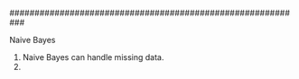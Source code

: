 ###########################################################

Naive Bayes



1. Naive Bayes can handle missing data.
2. 